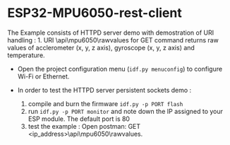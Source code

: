 # ESP32-MPU6050-rest-client

The Example consists of HTTPD server demo with demostration of URI handling :
    1. URI \api\mpu6050\rawvalues for GET command returns raw values of acclerometer (x, y, z axis), gyroscope (x, y, z axis) and temperature.

* Open the project configuration menu (`idf.py menuconfig`) to configure Wi-Fi or Ethernet. 

* In order to test the HTTPD server persistent sockets demo :
    1. compile and burn the firmware `idf.py -p PORT flash`
    2. run `idf.py -p PORT monitor` and note down the IP assigned to your ESP module. The default port is 80
    3. test the example :
        Open postman: GET <ip_address>\api\mpu6050\rawvalues.

